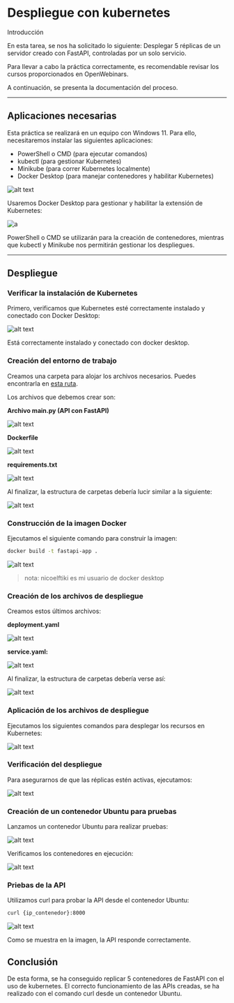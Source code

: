 # Despliegue con kubernetes

Introducción

En esta tarea, se nos ha solicitado lo siguiente:
Desplegar 5 réplicas de un servidor creado con FastAPI, controladas por un solo servicio.

Para llevar a cabo la práctica correctamente, es recomendable revisar los cursos proporcionados en OpenWebinars.

A continuación, se presenta la documentación del proceso.

---

## Aplicaciones necesarias

Esta práctica se realizará en un equipo con Windows 11. Para ello, necesitaremos instalar las siguientes aplicaciones:

- PowerShell o CMD (para ejecutar comandos)
- kubectl (para gestionar Kubernetes)
- Minikube (para correr Kubernetes localmente)
- Docker Desktop (para manejar contenedores y habilitar Kubernetes)

![alt text](img/1pro_necesarios.png)

Usaremos Docker Desktop para gestionar y habilitar la extensión de Kubernetes:

![a](img/2iniciar_kubernetes.png)

PowerShell o CMD se utilizarán para la creación de contenedores, mientras que kubectl y Minikube nos permitirán gestionar los despliegues.

---

## Despliegue

### Verificar la instalación de Kubernetes

Primero, verificamos que Kubernetes esté correctamente instalado y conectado con Docker Desktop:

![alt text](img/3verificar_cluster.png)

Está correctamente instalado y conectado con docker desktop.

### Creación del entorno de trabajo

Creamos una carpeta para alojar los archivos necesarios. Puedes encontrarla en [esta ruta](kuber/).

Los archivos que debemos crear son:

**Archivo main.py (API con FastAPI)**

![alt text](img/4API_fastapi.png)

**Dockerfile**

![alt text](img/5Dockerfile.png)

**requirements.txt**

![alt text](img/6requirements.png)

Al finalizar, la estructura de carpetas debería lucir similar a la siguiente:

![alt text](img/7Directorios.png)

### Construcción de la imagen Docker

Ejecutamos el siguiente comando para construir la imagen:

```bash
docker build -t fastapi-app .
```

![alt text](img/8ComandosDocker.png)
> nota: nicoelftiki es mi usuario de docker desktop

### Creación de los archivos de despliegue

Creamos estos últimos archivos:

**deployment.yaml**

![alt text](img/9deploy.png)

**service.yaml:**

![alt text](img/image.png)

Al finalizar, la estructura de carpetas debería verse así:

![alt text](img/image2.png)

### Aplicación de los archivos de despliegue

Ejecutamos los siguientes comandos para desplegar los recursos en Kubernetes:

![alt text](img/10aplicar_archivos.png)

### Verificación del despliegue

Para asegurarnos de que las réplicas estén activas, ejecutamos:

![alt text](img/11Verificar_replicas.png)

### Creación de un contenedor Ubuntu para pruebas

Lanzamos un contenedor Ubuntu para realizar pruebas:

![alt text](img/13Ubuntu_pruebas.png)

Verificamos los contenedores en ejecución:

![alt text](img/12Containers.png)

### Priebas de la API

Utilizamos curl para probar la API desde el contenedor Ubuntu:
```bash
curl {ip_contenedor}:8000
```

![alt text](img/14Prueba_API.png)

Como se muestra en la imagen, la API responde correctamente.

## Conclusión

De esta forma, se ha conseguido replicar 5 contenedores de FastAPI con el uso de kubernetes. El correcto funcionamiento de las APIs creadas, se ha realizado con el comando curl desde un contenedor Ubuntu.
